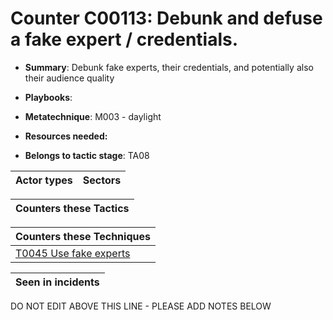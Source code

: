 # Counter C00113: Debunk and defuse a fake expert / credentials.

* **Summary**: Debunk fake experts, their credentials, and potentially also their  audience quality

* **Playbooks**: 

* **Metatechnique**: M003 - daylight

* **Resources needed:** 

* **Belongs to tactic stage**: TA08


| Actor types | Sectors |
| ----------- | ------- |



| Counters these Tactics |
| ---------------------- |



| Counters these Techniques |
| ------------------------- |
| [T0045 Use fake experts](../../generated_pages/techniques/T0045.md) |



| Seen in incidents |
| ----------------- |


DO NOT EDIT ABOVE THIS LINE - PLEASE ADD NOTES BELOW